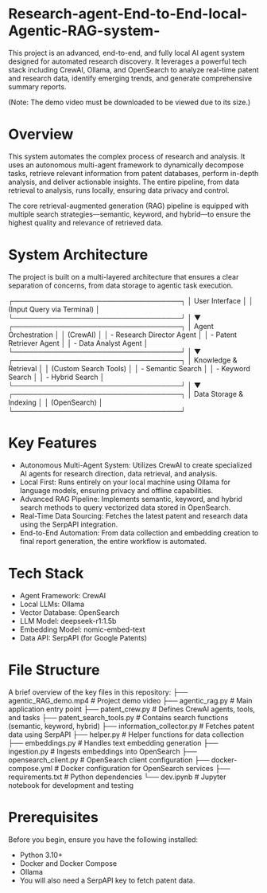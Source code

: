 # Research-agent-End-to-End-local-Agentic-RAG-system-
This project is an advanced, end-to-end, and fully local AI agent system designed for automated research discovery. It leverages a powerful tech stack including CrewAI, Ollama, and OpenSearch to analyze real-time patent and research data, identify emerging trends, and generate comprehensive summary reports.

(Note: The demo video must be downloaded to be viewed due to its size.)

# Overview
This system automates the complex process of research and analysis. It uses an autonomous multi-agent framework to dynamically decompose tasks, retrieve relevant information from patent databases, perform in-depth analysis, and deliver actionable insights. The entire pipeline, from data retrieval to analysis, runs locally, ensuring data privacy and control.

The core retrieval-augmented generation (RAG) pipeline is equipped with multiple search strategies—semantic, keyword, and hybrid—to ensure the highest quality and relevance of retrieved data.

# System Architecture
The project is built on a multi-layered architecture that ensures a clear separation of concerns, from data storage to agentic task execution.

┌──────────────────────────────────┐
│          User Interface          │
│ (Input Query via Terminal)       │
└──────────────────────────────────┘
                 │
                 ▼
┌──────────────────────────────────┐
│      Agent Orchestration         │
│             (CrewAI)             │
│   - Research Director Agent      │
│   - Patent Retriever Agent       │
│   - Data Analyst Agent           │
└──────────────────────────────────┘
                 │
                 ▼
┌──────────────────────────────────┐
│      Knowledge & Retrieval       │
│     (Custom Search Tools)        │
│   - Semantic Search              │
│   - Keyword Search               │
│   - Hybrid Search                │
└──────────────────────────────────┘
                 │
                 ▼
┌──────────────────────────────────┐
│      Data Storage & Indexing     │
│           (OpenSearch)           │
└──────────────────────────────────┘


# Key Features
- Autonomous Multi-Agent System: Utilizes CrewAI to create specialized AI agents for research direction, data retrieval, and analysis.
- Local First: Runs entirely on your local machine using Ollama for language models, ensuring privacy and offline capabilities.
- Advanced RAG Pipeline: Implements semantic, keyword, and hybrid search methods to query vectorized data stored in OpenSearch.
- Real-Time Data Sourcing: Fetches the latest patent and research data using the SerpAPI integration.
- End-to-End Automation: From data collection and embedding creation to final report generation, the entire workflow is automated.

# Tech Stack
- Agent Framework: CrewAI
- Local LLMs: Ollama
- Vector Database: OpenSearch
- LLM Model: deepseek-r1:1.5b
- Embedding Model: nomic-embed-text
- Data API: SerpAPI (for Google Patents)

# File Structure
A brief overview of the key files in this repository:
├── agentic_RAG_demo.mp4        # Project demo video
├── agentic_rag.py              # Main application entry point
├── patent_crew.py              # Defines CrewAI agents, tools, and tasks
├── patent_search_tools.py      # Contains search functions (semantic, keyword, hybrid)
├── information_collector.py    # Fetches patent data using SerpAPI
├── helper.py                   # Helper functions for data collection
├── embeddings.py               # Handles text embedding generation
├── ingestion.py                # Ingests embeddings into OpenSearch
├── opensearch_client.py        # OpenSearch client configuration
├── docker-compose.yml          # Docker configuration for OpenSearch services
├── requirements.txt            # Python dependencies
└── dev.ipynb                   # Jupyter notebook for development and testing


# Prerequisites
Before you begin, ensure you have the following installed:
- Python 3.10+
- Docker and Docker Compose
- Ollama
- You will also need a SerpAPI key to fetch patent data.

